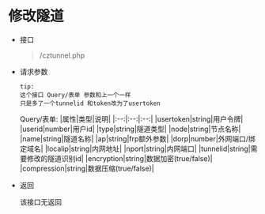 # 修改隧道
- 接口
    > /cztunnel.php
- 请求参数
    ```
    tip:
    这个接口 Query/表单 参数和上一个一样
    只是多了一个tunnelid 和token改为了usertoken
    ```

    Query/表单:
    |属性|类型|说明|
    |:--:|:--:|:--:|
    |usertoken|string|用户令牌|
    |userid|number|用户id|
    |type|string|隧道类型|
    |node|string|节点名称|
    |name|string|隧道名称|
    |ap|string|frp额外参数|
    |dorp|number|外网端口/绑定域名|
    |localip|string|内网地址|
    |nport|string|内网端口|
    |tunnelid|string|需要修改的隧道识别id|
    |encryption|string|数据加密(true/false)|
    |compression|string|数据压缩(true/false)|
- 返回

    该接口无返回